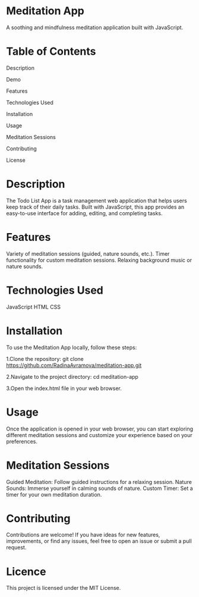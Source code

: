 # Meditation App
A soothing and mindfulness meditation application built with JavaScript.

# Table of Contents
Description

Demo

Features

Technologies Used

Installation

Usage

Meditation Sessions

Contributing

License

# Description
The Todo List App is a task management web application that helps users keep track of their daily tasks. Built with JavaScript, this app provides an easy-to-use interface for adding, editing, and completing tasks.

# Features
Variety of meditation sessions (guided, nature sounds, etc.).
Timer functionality for custom meditation sessions.
Relaxing background music or nature sounds.

# Technologies Used
JavaScript
HTML
CSS

# Installation
To use the Meditation App locally, follow these steps:

1.Clone the repository:
git clone https://github.com/RadinaAvramova/meditation-app.git

2.Navigate to the project directory:
cd meditation-app

3.Open the index.html file in your web browser.

# Usage
Once the application is opened in your web browser, you can start exploring different meditation sessions and customize your experience based on your preferences.

# Meditation Sessions
Guided Meditation: Follow guided instructions for a relaxing session.
Nature Sounds: Immerse yourself in calming sounds of nature.
Custom Timer: Set a timer for your own meditation duration.

# Contributing
Contributions are welcome! If you have ideas for new features, improvements, or find any issues, feel free to open an issue or submit a pull request.

# Licence
This project is licensed under the MIT License.




